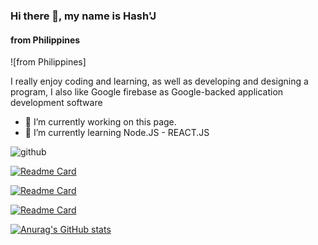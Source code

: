 ### Hi there 👋, my name is Hash'J
#### from Philippines
![from Philippines]

 I really enjoy coding and learning, as well as developing and designing a program, I also like Google firebase as Google-backed application development software

- 🔭 I’m currently working on this page. 
- 🌱 I’m currently learning Node.JS - REACT.JS 
<style>
.multiply {mix-blend-mode: multiply;}
</style>

<img src='https://hashjprogramming.web.app/Assets/Images/Background.png' alt='github' styl='mix-blend-mode: multiply;'>

 

[![Readme Card](https://github-readme-stats.vercel.app/api/pin/?username=HashJProgramming&repo=Simple-CRUD-Google-Firebase)](https://github.com/anuraghazra/github-readme-stats)

[![Readme Card](https://github-readme-stats.vercel.app/api/pin/?username=HashJProgramming&repo=One-Knight-Stand-Bot)](https://github.com/anuraghazra/github-readme-stats)

[![Readme Card](https://github-readme-stats.vercel.app/api/pin/?username=HashJProgramming&repo=OksGamingSite)](https://github.com/anuraghazra/github-readme-stats)

[![Anurag's GitHub stats](https://github-readme-stats.vercel.app/api?username=HashJProgramming)](https://github.com/anuraghazra/github-readme-stats)



